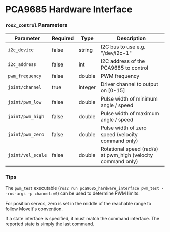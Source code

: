 # PCA9685 Hardware Interface

### `ros2_control` Parameters

| Parameter         | Required | Type | Description                            |
|-------------------|----------|------|----------------------------------------|
| `i2c_device`       | false | string  | I2C bus to use e.g. "/dev/i2c-1"      |
| `i2c_address`      | false | int     | I2C address of the PCA9685 to control |
| `pwm_frequency`    | false | double  | PWM frequency                         |
| `joint/channel`    | true  | integer | Driver channel to output on [0-15]    |
| `joint/pwm_low`    | false | double  | Pulse width of minimum angle / speed  |
| `joint/pwm_high`   | false | double  | Pulse width of maximum angle / speed  |
| `joint/pwm_zero`   | false | double  | Pulse width of zero speed (velocity command only)            |
| `joint/vel_scale`  | false | double  | Rotational speed (rad/s) at pwm_high (velocity command only) |


### Tips

The `pwm_test` executable (`ros2 run pca9685_hardware_interface pwm_test --ros-args -p channel:=0`) can be used to determine PWM limits.

For position servos, zero is set in the middle of the reachable range to follow MoveIt's convention.

If a state interface is specified, it must match the command interface. The reported state is simply the last command.